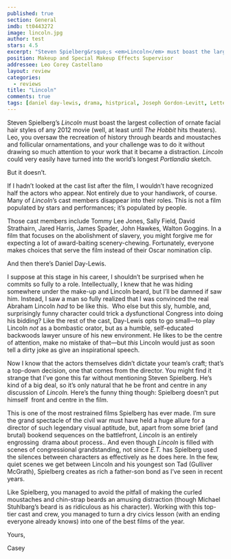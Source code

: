 ```yaml
---
published: true
section: General
imdb: tt0443272
image: lincoln.jpg
author: test 
stars: 4.5
excerpt: "Steven Spielberg&rsquo;s <em>Lincoln</em> must boast the largest collection of ornate facial hair styles of any 2012 movie (well, at least until <em>The Hobbit</em> hits theaters). Leo, you oversaw the recreation of history through beards and moustaches and follicular ornamentations, and your challenge was to do it without drawing so much attention to your work that it became a distraction. <em>Lincoln</em> could very easily have turned into the world&rsquo;s longest <em>Portlandia</em> sketch."
position: Makeup and Special Makeup Effects Supervisor
addressee: Leo Corey Castellano
layout: review
categories: 
  - reviews
title: "Lincoln"
comments: true
tags: [daniel day-lewis, drama, histprical, Joseph Gordon-Levitt, Letters, lincoln, steven spielberg, Tommy Lee Jones]
---
```

<p>Steven Spielberg&rsquo;s <em>Lincoln</em> must boast the largest collection of ornate facial hair styles of any 2012 movie (well, at least until <em>The Hobbit</em> hits theaters). Leo, you oversaw the recreation of history through beards and moustaches and follicular ornamentations, and your challenge was to do it without drawing so much attention to your work that it became a distraction. <em>Lincoln</em> could very easily have turned into the world&rsquo;s longest <em>Portlandia</em> sketch.</p>
<p>But it doesn&rsquo;t.</p>
<p>If I hadn&#8217;t looked at the cast list after the film, I wouldn&#8217;t have recognized half the actors who appear. Not entirely due to your handiwork, of course. Many of <em>Lincoln</em>&#8217;s cast members disappear into their roles. This is not a film populated by stars and performances; it&#8217;s populated by people.</p>
<p>Those cast members include Tommy Lee Jones, Sally Field, David Strathairn, Jared Harris, James Spader, John Hawkes, Walton Goggins. In a film that focuses on the abolishment of slavery, you might forgive me for expecting a lot of award-baiting scenery-chewing. Fortunately, everyone makes choices that serve the film instead of their Oscar nomination clip.</p>
<p>And then there&#8217;s Daniel Day-Lewis.</p>
<p>I suppose at this stage in his career, I shouldn&#8217;t be surprised when he commits so fully to a role. Intellectually, I knew that he was hiding somewhere under the make-up and Lincoln beard, but I&rsquo;ll be damned if saw him. Instead, I saw a man so fully realized that I was convinced the real Abraham Lincoln <em>had</em> to be like this.&nbsp; Who else but this sly, humble, and, surprisingly funny character could trick a dysfunctional Congress into doing his bidding? Like the rest of the cast, Day-Lewis opts to go small&mdash;to play Lincoln <em>not</em> as a bombastic orator, but as a humble, self-educated backwoods lawyer unsure of his new environment. He likes to be the centre of attention, make no mistake of that&mdash;but <em>this</em> Lincoln would just as soon tell a dirty joke as give an inspirational speech.</p>
<p>Now I know that the actors themselves didn&rsquo;t dictate your team&rsquo;s craft; that&rsquo;s a top-down decision, one that comes from the director. You might find it strange that I&rsquo;ve gone this far without mentioning Steven Spielberg. He&rsquo;s kind of a big deal, so it&rsquo;s only natural that he be front and centre in any discussion of <em>Lincoln.</em> Here&rsquo;s the funny thing though: Spielberg doesn&rsquo;t put himself &nbsp;front and centre in the film.</p>
<p>This is one of the most restrained films Spielberg has ever made. I&rsquo;m sure the grand spectacle of the civil war must have held a huge allure for a director of such legendary visual aptitude, but, apart from some brief (and brutal) bookend sequences on the battlefront, <em>Lincoln</em> is an entirely engrossing &nbsp;drama about process.. And even though <em>Lincoln</em> is filled with scenes of congressional grandstanding, not since <em>E.T.</em> has Spielberg used the silences between characters as effectively as he does here. In the few, quiet scenes we get between Lincoln and his youngest son Tad (Gulliver McGrath), Spielberg creates as rich a father-son bond as I&rsquo;ve seen in recent years.</p>
<p>Like Spielberg, you managed to avoid the pitfall of making the curled moustaches and chin-strap beards an amusing distraction (though Michael Stuhlbarg&rsquo;s beard is as ridiculous as his character). Working with this top-tier cast and crew, you managed to turn a dry civics lesson (with an ending everyone already knows) into one of the best films of the year.</p>
<p>Yours,</p>
<p>Casey</p>